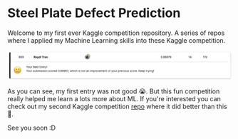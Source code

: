 Steel Plate Defect Prediction
=====

Welcome to my first ever Kaggle competition repository. A series of repos where I applied my Machine Learning skills into these Kaggle competition.

![](1st-result.png)

As you can see, my first entry was not good 😭. But this fun competition really helped me learn a lots more about ML. If you're interested you can check out my second Kaggle competition [repo](https://github.com/raydiwill/Abalone-Regression-KaggleC) where it did better than this 🥳. 

See you soon :D